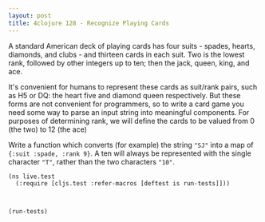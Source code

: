 ```yaml
---
layout: post
title: 4clojure 128 - Recognize Playing Cards
---
```


A standard American deck of playing cards has four suits - spades, hearts, diamonds, and clubs - 
and thirteen cards in each suit.
Two is the lowest rank, followed by other integers up to ten; then the jack, queen, king, and ace.

It's convenient for humans to represent these cards as suit/rank pairs, such as H5 or DQ:
the heart five and diamond queen respectively.
But these forms are not convenient for programmers,
so to write a card game you need some way to parse an input string into meaningful components.
For purposes of determining rank, we will define the cards to be valued from 0 (the two) to 12 (the ace)

Write a function which converts (for example) the string `"SJ"` into a map of `{:suit :spade, :rank 9}`.
A ten will always be represented with the single character `"T"`, rather than the two characters `"10"`.


<pre><code class="language-klipse">(ns live.test
  (:require [cljs.test :refer-macros [deftest is run-tests]]))
  
  
  
(run-tests)
</code></pre>
